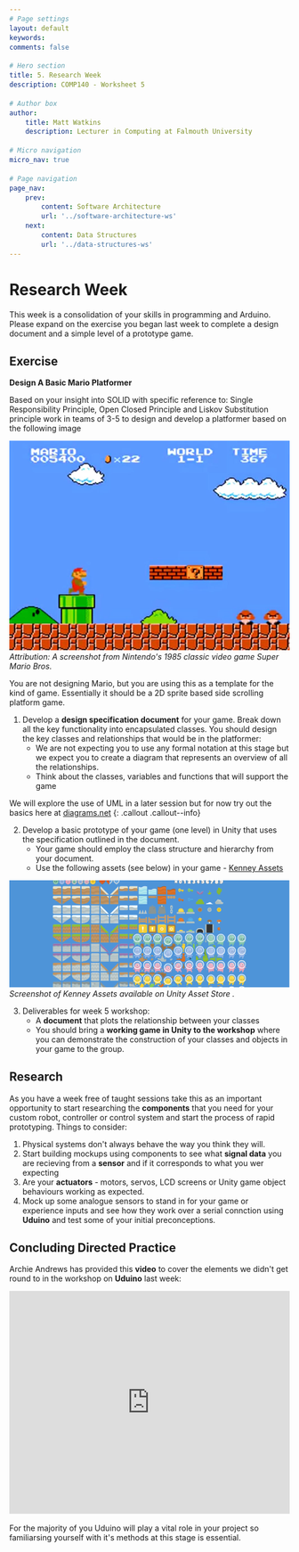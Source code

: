```yaml
---
# Page settings
layout: default
keywords:
comments: false

# Hero section
title: 5. Research Week
description: COMP140 - Worksheet 5

# Author box
author:
    title: Matt Watkins
    description: Lecturer in Computing at Falmouth University

# Micro navigation
micro_nav: true

# Page navigation
page_nav:
    prev:
        content: Software Architecture
        url: '../software-architecture-ws'
    next:
        content: Data Structures
        url: '../data-structures-ws'
---
```


# Research Week

This week is a consolidation of your skills in programming and Arduino. Please expand on the exercise you began last week to complete a design document and a simple level of a prototype game.


## Exercise

**Design A Basic Mario Platformer**

Based on your insight into SOLID with specific reference to: Single Responsibility Principle, Open Closed Principle and Liskov Substitution principle work in teams of 3-5 to design and develop a platformer based on the following image

![Mario Screenshot](images/mario.jpg)
*Attribution: A screenshot from Nintendo's 1985 classic video game Super Mario Bros.*

You are not designing Mario, but you are using this as a template for the kind of game. Essentially it should be a 2D sprite based side scrolling platform game.
 
1.  Develop a **design specification document** for your game. Break down all the key functionality into encapsulated classes. You should design the key classes and relationships that would be in the platformer:
	- We are not expecting you to use any formal notation at this stage but we expect you to create a diagram that represents an overview of all the relationships. 
	- Think about the classes, variables and functions that will support the game

We will explore the use of UML in a later session but for now try out the basics here at [diagrams.net](http://diagrams.net)
{: .callout .callout--info}

2.  Develop a basic prototype of your game (one level) in Unity that uses the specification outlined in the document.
	- Your game should employ the class structure and hierarchy from your document.
	- Use the following assets (see below) in your game - [Kenney Assets](https://kenney.nl/assets?s=platformer)

![Kenney Assets](images/kenney.png)
*Screenshot of Kenney Assets available on Unity Asset Store .*

3.  Deliverables for week 5 workshop:
	- A **document** that plots the relationship between your classes
	- You should bring a **working game in Unity to the workshop** where you can demonstrate the construction of your classes and objects in your game to the group.

## Research

As you have a week free of taught sessions take this as an important opportunity to start researching the **components** that you need for your custom robot, controller or control system and start the process of rapid prototyping. Things to consider:

 1. Physical systems don't always behave the way you think they will. 
 2. Start building mockups using components to see what **signal data** you are recieving from a **sensor** and if it corresponds to what you wer expecting
 3. Are your **actuators** - motors, servos, LCD screens or Unity game object behaviours working as expected.
 4. Mock up some analogue sensors to stand in for your game or experience inputs and see how they work over a serial connction using **Uduino** and test some of your initial preconceptions.

## Concluding Directed Practice

Archie Andrews has provided this **video** to cover the elements we didn't get round to in the workshop on **Uduino** last week:

<iframe width="100%" height="400" src="https://www.youtube.com/embed/x5ZUvXkvch0" title="YouTube video player" frameborder="0" allow="accelerometer; autoplay; clipboard-write; encrypted-media; gyroscope; picture-in-picture" allowfullscreen></iframe>

For the majority of you Uduino will play a vital role in your project so familiarsing yourself with it's methods at this stage is essential.

<!--stackedit_data:
eyJoaXN0b3J5IjpbLTc1NjE3Njc4OCwxMjAyMjIxMjM1LC0xNj
M2MjYzMjM2LDE5OTYyODA1MDcsLTYwMjU5MTAwNCwtMjA2NjY3
NzkxOCwtMjA3NDAwNzAzOSwtNjM3NTUyMjAyXX0=
-->